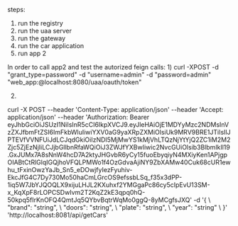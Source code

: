 steps:

 1) run the registry
 2) run the uaa server
 3) run the gateway
 4) run the car application
 5) run app 2
 
 In order to call app2 and test the autorized feign calls:
 1)
 curl -XPOST -d "grant_type=password" -d "username=admin" -d "password=admin" "web_app:@localhost:8080/uaa/oauth/token"
 
 2) 
curl -X POST --header 'Content-Type: application/json' --header 'Accept: application/json' --header 
'Authorization: Bearer eyJhbGciOiJSUzI1NiIsInR5cCI6IkpXVCJ9.eyJleHAiOjE1MDYyMzc2NDMsInVzZXJfbmFtZSI6ImFkbWluIiwiYXV0aG9yaXRpZXMiOlsiUk9MRV9BRE1JTiIsIlJPTEVfVVNFUiJdLCJqdGkiOiIzNDI5MjMwYS1kMjVhLTQzNjYtYjQ2ZC1iM2M2Zjc5ZjEzNjIiLCJjbGllbnRfaWQiOiJ3ZWJfYXBwIiwic2NvcGUiOlsib3BlbmlkIl19.GxJUMx7A8sNnW4hcD7A2ktyJHGvbR6yCy15fuoEbyqiyN4MXiyKen1APjgpOIABtCtRlGlqIGQjhoVFQLPMWo1f4OzGdvaAjiNY9ZbXAMw40Cuk68cUR1ewhu_tFxinOwzYaJb_Sn5_eDOwjfyIezFyuhiv-EkcJfG4C7Dy730Mo50haCmLGrcOS9efssbLSq_f35x3dPP-1iq5W7JbYJQOQLX9xijuLHJL2KXuhxf2YMGgaPc86cy5cIpEvU13SM-x_KqXpF8rLOPCSDwIvm2T2KqZ2kE3qpq0hQ-50kpq5fIrKnOFQ4QmtJq5QYbvBqtrWqMo0ggQ-8yMCgfsJXQ' -d '{ \ 
   "brand": "string", \ 
   "doors": "string", \ 
   "plate": "string", \ 
   "year": "string" \ 
 }' 'http://localhost:8081/api/getCars'
 
